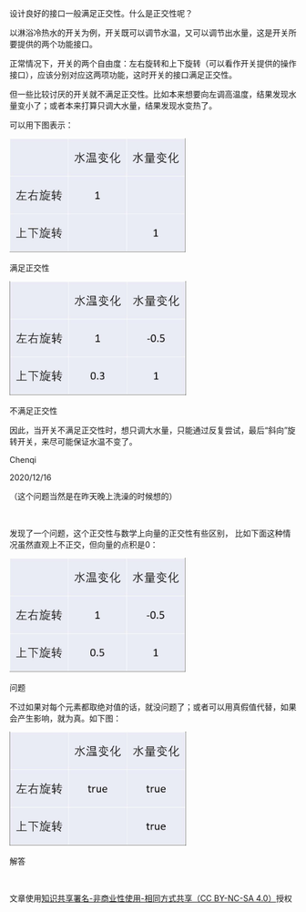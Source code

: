 设计良好的接口一般满足正交性。什么是正交性呢？

以淋浴冷热水的开关为例，开关既可以调节水温，又可以调节出水量，这是开关所要提供的两个功能接口。

正常情况下，开关的两个自由度：左右旋转和上下旋转（可以看作开关提供的操作接口），应该分别对应这两项功能，这时开关的接口满足正交性。

但一些比较讨厌的开关就不满足正交性。比如本来想要向左调高温度，结果发现水量变小了；或者本来打算只调大水量，结果发现水变热了。

可以用下图表示：

<img src="assets/douban_archive/orthogonal.png" height="200px">

<p class="caption">满足正交性</p>

<img src="assets/douban_archive/orthogonal_2.png" height="200px">

<p class="caption">不满足正交性</p>

因此，当开关不满足正交性时，想只调大水量，只能通过反复尝试，最后“斜向”旋转开关，来尽可能保证水温不变了。

Chenqi

2020/12/16

（这个问题当然是在昨天晚上洗澡的时候想的）

<br>

发现了一个问题，这个正交性与数学上向量的正交性有些区别， 比如下面这种情况虽然直观上不正交，但向量的点积是0：

<img src="assets/douban_archive/orthogonal_3.png" height="200px">

<p class="caption">问题</p>

不过如果对每个元素都取绝对值的话，就没问题了；或者可以用真假值代替，如果会产生影响，就为真。如下图：

<img src="assets/douban_archive/orthogonal_4.png" height="200px">

<p class="caption">解答</p>

<br>

文章使用<a href="https://creativecommons.org/licenses/by-nc-sa/4.0/" target="_blank">知识共享署名-非商业性使用-相同方式共享（CC BY-NC-SA 4.0）</a>授权